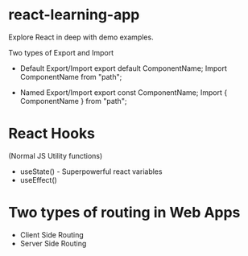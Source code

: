 # react-learning-app

Explore React in deep with demo examples.

Two types of Export and Import

- Default Export/Import
  export default ComponentName;
  Import ComponentName from "path";

- Named Export/Import
  export const ComponentName;
  Import { ComponentName } from "path";

# React Hooks

(Normal JS Utility functions)

- useState() - Superpowerful react variables
- useEffect()

# Two types of routing in Web Apps

- Client Side Routing
- Server Side Routing
